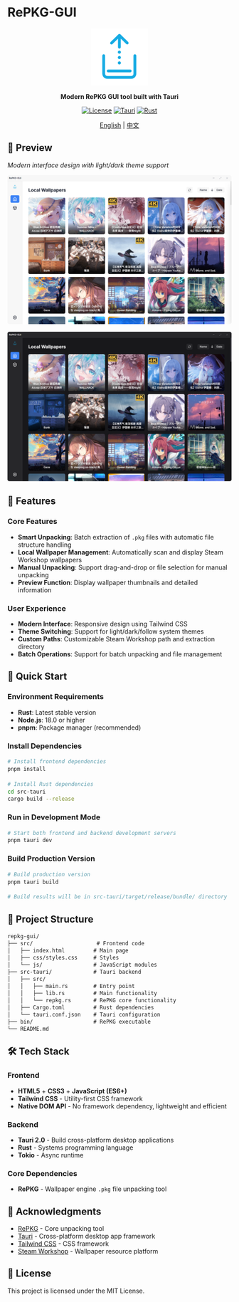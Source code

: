 # RePKG-GUI

<div align="center">

  <img src="./assets/icon.png" alt="RePKG-GUI" width="128" height="128"/>

  **Modern RePKG GUI tool built with Tauri**

  [![License](https://img.shields.io/badge/license-MIT-blue.svg)](./LICENSE)
  [![Tauri](https://img.shields.io/badge/Tauri-2.6.0-orange.svg)](https://tauri.app/)
  [![Rust](https://img.shields.io/badge/Rust-2024-red.svg)](https://www.rust-lang.org/)

  [English](./README_en.md) | [中文](./README.md)
</div>

## 👀 Preview

*Modern interface design with light/dark theme support*

![Main Interface Preview - Light](./assets/preview-home-light-en.png)

![Main Interface Preview - Dark](./assets/preview-home-dark-en.png)

## 🌟 Features

### Core Features
- **Smart Unpacking**: Batch extraction of `.pkg` files with automatic file structure handling
- **Local Wallpaper Management**: Automatically scan and display Steam Workshop wallpapers
- **Manual Unpacking**: Support drag-and-drop or file selection for manual unpacking
- **Preview Function**: Display wallpaper thumbnails and detailed information

### User Experience
- **Modern Interface**: Responsive design using Tailwind CSS
- **Theme Switching**: Support for light/dark/follow system themes
- **Custom Paths**: Customizable Steam Workshop path and extraction directory
- **Batch Operations**: Support for batch unpacking and file management

## 🚀 Quick Start

### Environment Requirements
- **Rust**: Latest stable version
- **Node.js**: 18.0 or higher
- **pnpm**: Package manager (recommended)

### Install Dependencies

```bash
# Install frontend dependencies
pnpm install

# Install Rust dependencies
cd src-tauri
cargo build --release
```

### Run in Development Mode

```bash
# Start both frontend and backend development servers
pnpm tauri dev
```

### Build Production Version

```bash
# Build production version
pnpm tauri build

# Build results will be in src-tauri/target/release/bundle/ directory
```

## 📁 Project Structure

```
repkg-gui/
├── src/                    # Frontend code
│   ├── index.html         # Main page
│   ├── css/styles.css     # Styles
│   └── js/                # JavaScript modules
├── src-tauri/             # Tauri backend
│   ├── src/
│   │   ├── main.rs        # Entry point
│   │   ├── lib.rs         # Main functionality
│   │   └── repkg.rs       # RePKG core functionality
│   ├── Cargo.toml         # Rust dependencies
│   └── tauri.conf.json    # Tauri configuration
├── bin/                   # RePKG executable
└── README.md
```

## 🛠️ Tech Stack

### Frontend
- **HTML5** + **CSS3** + **JavaScript (ES6+)**
- **Tailwind CSS** - Utility-first CSS framework
- **Native DOM API** - No framework dependency, lightweight and efficient

### Backend
- **Tauri 2.0** - Build cross-platform desktop applications
- **Rust** - Systems programming language
- **Tokio** - Async runtime

### Core Dependencies
- **RePKG** - Wallpaper engine `.pkg` file unpacking tool

## 🙏 Acknowledgments

- [RePKG](https://github.com/NotAdam/RePKG) - Core unpacking tool
- [Tauri](https://tauri.app/) - Cross-platform desktop app framework
- [Tailwind CSS](https://tailwindcss.com/) - CSS framework
- [Steam Workshop](https://steamcommunity.com/workshop/) - Wallpaper resource platform

## 📄 License

This project is licensed under the MIT License.